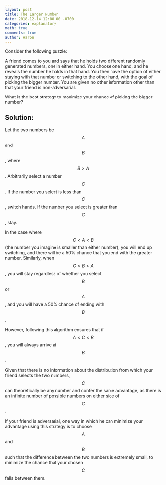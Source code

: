 ```yaml
---
layout: post
title: The Larger Number
date: 2018-12-14 12:00:00 -0700
categories: explanatory
math: true
comments: true
author: Aaron
---
```


Consider the following puzzle:

A friend comes to you and says that he holds two different randomly generated numbers, one in either hand. You choose one hand, and he reveals the number he holds in that hand. You then have the option of either staying with that number or switching to the other hand, with the goal of picking the bigger number. You are given no other information other than that your friend is non-adversarial.

What is the best strategy to maximize your chance of picking the bigger number?

## Solution:

Let the two numbers be $$A$$ and $$B$$, where $$B>A$$. Arbitrarily select a number $$C$$. If the number you select is less than $$C$$, switch hands. If the number you select is greater than $$C$$, stay.

In the case where $$C<A<B$$ (the number you imagine is smaller than either number), you will end up switching, and there will be a 50% chance that you end with the greater number. Similarly, when $$C>B>A$$, you will stay regardless of whether you select $$B$$ or $$A$$, and you will have a 50% chance of ending with $$B$$.

However, following this algorithm ensures that if $$A<C<B$$, you will always arrive at $$B$$. 

Given that there is no information about the distribution from which your friend selects the two numbers, $$C$$ can theoretically be any number and confer the same advantage, as there is an infinite number of possible numbers on either side of $$C$$.

If your friend is adversarial, one way in which he can minimize your advantage using this strategy is to choose $$A$$ and $$B$$ such that the difference between the two numbers is extremely small, to minimize the chance that your chosen $$C$$ falls between them.